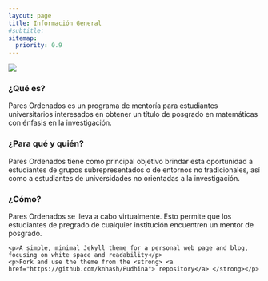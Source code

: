 ```yaml
---
layout: page
title: Información General
#subtitle:
sitemap:
  priority: 0.9
---
```


<img src="{{ '/assets/img/icons8-abscissa-50.png' | prepend: site.baseurl }}" id="about-img">

<div id="describe-text">
	
### ¿Qué es?
Pares Ordenados es un programa de mentoría para estudiantes universitarios interesados en obtener un título de posgrado en matemáticas con énfasis en la investigación.

### ¿Para qué y quién?
Pares Ordenados tiene como principal objetivo brindar esta oportunidad a estudiantes de grupos subrepresentados o de entornos no tradicionales, así como a estudiantes de universidades no orientadas a la investigación. 

### ¿Cómo?
Pares Ordenados se lleva a cabo virtualmente. Esto permite que los estudiantes de pregrado de cualquier institución encuentren un mentor de posgrado.

	<p>A simple, minimal Jekyll theme for a personal web page and blog, focusing on white space and readability</p>
	<p>Fork and use the theme from the <strong> <a href="https://github.com/knhash/Pudhina"> repository</a> </strong></p>
</div>
